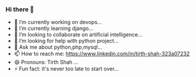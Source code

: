 ### Hi there 👋


- 🔭 I’m currently working on devops...
- 🌱 I’m currently learning django...
- 👯 I’m looking to collaborate on artificial intelligence...
- 🤔 I’m looking for help with python project...
- 💬 Ask me about python,php,mysql...
- 📫 How to reach me: https://www.linkedin.com/in/tirth-shah-323a07232
- 😄 Pronouns: Tirth Shah ...
- ⚡ Fun fact: it's never too late to start over...

